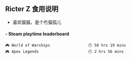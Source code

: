 ## Ricter Z 食用说明
- 喜欢猫猫，是个冇猫孤儿

<!-- steam-box start -->
#### - Steam playtime leaderboard
```text
🎮 World of Warships                 🕘 50 hrs 19 mins
🎮 Apex Legends                      🕘 2 hrs 56 mins
```
<!-- Powered by https://github.com/YouEclipse/steam-box . -->
<!-- steam-box end -->
